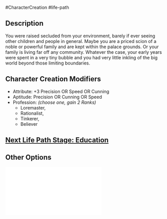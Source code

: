 #CharacterCreation #life-path 
## Description
You were raised secluded from your environment, barely if ever seeing other children and people in general. 
Maybe you are a priced scion of a noble or powerful family and are kept within the palace grounds. Or your family is living far off any community.
Whatever the case, your early years were spent in a very tiny bubble and you had very little inkling of the big world beyond those limiting boundaries.

## Character Creation Modifiers
- Attribute: +3 Precision OR Speed OR Cunning
- Aptitude: Precision OR Cunning OR Speed
- Profession: _(choose one, gain 2 Ranks)_
	- Loremaster, 
	- Rationalist, 
	- Tinkerer, 
	- Believer

## [Next Life Path Stage: Education](</LifePath/Education/Education.md>)

## Other Options
![](</LifePath/Childhood/List of Childhoods.md>)